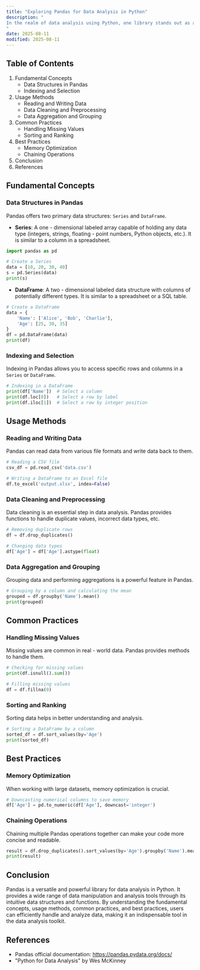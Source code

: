 ```yaml
---
title: "Exploring Pandas for Data Analysis in Python"
description: "
In the realm of data analysis using Python, one library stands out as a cornerstone: Pandas. Pandas is an open - source data manipulation and analysis library built on top of NumPy. It provides high - performance, easy - to - use data structures and data analysis tools. With Pandas, users can handle and analyze data in various formats such as CSV, Excel, SQL databases, and more. Whether you are a data scientist, a business analyst, or a developer working with data, Pandas can significantly streamline your data analysis workflows.
"
date: 2025-08-11
modified: 2025-08-11
---
```


## Table of Contents
1. Fundamental Concepts
    - Data Structures in Pandas
    - Indexing and Selection
2. Usage Methods
    - Reading and Writing Data
    - Data Cleaning and Preprocessing
    - Data Aggregation and Grouping
3. Common Practices
    - Handling Missing Values
    - Sorting and Ranking
4. Best Practices
    - Memory Optimization
    - Chaining Operations
5. Conclusion
6. References

## Fundamental Concepts

### Data Structures in Pandas
Pandas offers two primary data structures: `Series` and `DataFrame`.

- **Series**: A one - dimensional labeled array capable of holding any data type (integers, strings, floating - point numbers, Python objects, etc.). It is similar to a column in a spreadsheet.
```python
import pandas as pd

# Create a Series
data = [10, 20, 30, 40]
s = pd.Series(data)
print(s)
```
- **DataFrame**: A two - dimensional labeled data structure with columns of potentially different types. It is similar to a spreadsheet or a SQL table.
```python
# Create a DataFrame
data = {
    'Name': ['Alice', 'Bob', 'Charlie'],
    'Age': [25, 30, 35]
}
df = pd.DataFrame(data)
print(df)
```

### Indexing and Selection
Indexing in Pandas allows you to access specific rows and columns in a `Series` or `DataFrame`.
```python
# Indexing in a DataFrame
print(df['Name'])  # Select a column
print(df.loc[0])   # Select a row by label
print(df.iloc[1])  # Select a row by integer position
```

## Usage Methods

### Reading and Writing Data
Pandas can read data from various file formats and write data back to them.
```python
# Reading a CSV file
csv_df = pd.read_csv('data.csv')

# Writing a DataFrame to an Excel file
df.to_excel('output.xlsx', index=False)
```

### Data Cleaning and Preprocessing
Data cleaning is an essential step in data analysis. Pandas provides functions to handle duplicate values, incorrect data types, etc.
```python
# Removing duplicate rows
df = df.drop_duplicates()

# Changing data types
df['Age'] = df['Age'].astype(float)
```

### Data Aggregation and Grouping
Grouping data and performing aggregations is a powerful feature in Pandas.
```python
# Grouping by a column and calculating the mean
grouped = df.groupby('Name').mean()
print(grouped)
```

## Common Practices

### Handling Missing Values
Missing values are common in real - world data. Pandas provides methods to handle them.
```python
# Checking for missing values
print(df.isnull().sum())

# Filling missing values
df = df.fillna(0)
```

### Sorting and Ranking
Sorting data helps in better understanding and analysis.
```python
# Sorting a DataFrame by a column
sorted_df = df.sort_values(by='Age')
print(sorted_df)
```

## Best Practices

### Memory Optimization
When working with large datasets, memory optimization is crucial.
```python
# Downcasting numerical columns to save memory
df['Age'] = pd.to_numeric(df['Age'], downcast='integer')
```

### Chaining Operations
Chaining multiple Pandas operations together can make your code more concise and readable.
```python
result = df.drop_duplicates().sort_values(by='Age').groupby('Name').mean()
print(result)
```

## Conclusion
Pandas is a versatile and powerful library for data analysis in Python. It provides a wide range of data manipulation and analysis tools through its intuitive data structures and functions. By understanding the fundamental concepts, usage methods, common practices, and best practices, users can efficiently handle and analyze data, making it an indispensable tool in the data analysis toolkit.

## References
- Pandas official documentation: https://pandas.pydata.org/docs/
- "Python for Data Analysis" by Wes McKinney